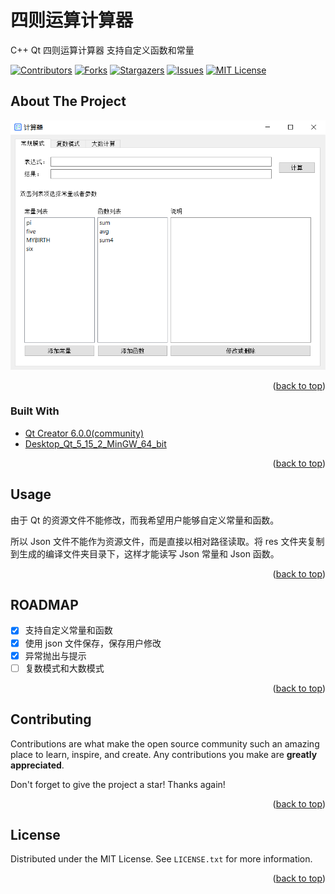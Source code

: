 # 四则运算计算器

C++ Qt 四则运算计算器 支持自定义函数和常量

<!-- PROJECT SHIELDS -->
[![Contributors][contributors-shield]][contributors-url]
[![Forks][forks-shield]][forks-url]
[![Stargazers][stars-shield]][stars-url]
[![Issues][issues-shield]][issues-url]
[![MIT License][license-shield]][license-url]


<!-- ABOUT THE PROJECT -->
## About The Project

![Product Name Screen Shot][product-screenshot]


<p align="right">(<a href="#top">back to top</a>)</p>


### Built With

* [Qt Creator 6.0.0(community)]()
* [Desktop_Qt_5_15_2_MinGW_64_bit ]()

<p align="right">(<a href="#top">back to top</a>)</p>


<!-- USAGE EXAMPLES -->
## Usage
由于 Qt 的资源文件不能修改，而我希望用户能够自定义常量和函数。

所以 Json 文件不能作为资源文件，而是直接以相对路径读取。将 res 文件夹复制到生成的编译文件夹目录下，这样才能读写 Json 常量和 Json 函数。


<p align="right">(<a href="#top">back to top</a>)</p>


<!-- ROADMAP -->
## ROADMAP

- [x] 支持自定义常量和函数
- [x] 使用 json 文件保存，保存用户修改
- [x] 异常抛出与提示
- [ ] 复数模式和大数模式

<p align="right">(<a href="#top">back to top</a>)</p>


<!-- CONTRIBUTING -->
## Contributing

Contributions are what make the open source community such an amazing place to learn, inspire, and create. Any contributions you make are **greatly appreciated**.

Don't forget to give the project a star! Thanks again!


<p align="right">(<a href="#top">back to top</a>)</p>



<!-- LICENSE -->
## License

Distributed under the MIT License. See `LICENSE.txt` for more information.

<p align="right">(<a href="#top">back to top</a>)</p>




<!-- MARKDOWN LINKS & IMAGES -->
[contributors-shield]: https://img.shields.io/github/contributors/watercore1/repo_name.svg?style=flat-square
[contributors-url]: https://github.com/watercore1/repo_name/graphs/contributors
[forks-shield]: https://img.shields.io/github/forks/watercore1/repo_name.svg?style=flat-square
[forks-url]: https://github.com/watercore1/repo_name/network/members
[stars-shield]: https://img.shields.io/github/stars/watercore1/repo_name.svg?style=flat-square
[stars-url]: https://github.com/watercore1/repo_name/stargazers
[issues-shield]: https://img.shields.io/github/issues/watercore1/repo_name.svg?style=flat-square
[issues-url]: https://img.shields.io/github/issues/watercore1/repo_name.svg
[license-shield]: https://img.shields.io/github/license/watercore1/repo_name.svg?style=flat-square
[license-url]: https://github.com/watercore1/repo_name/blob/master/LICENSE.txt
[product-screenshot]: readme/screenshot.png
